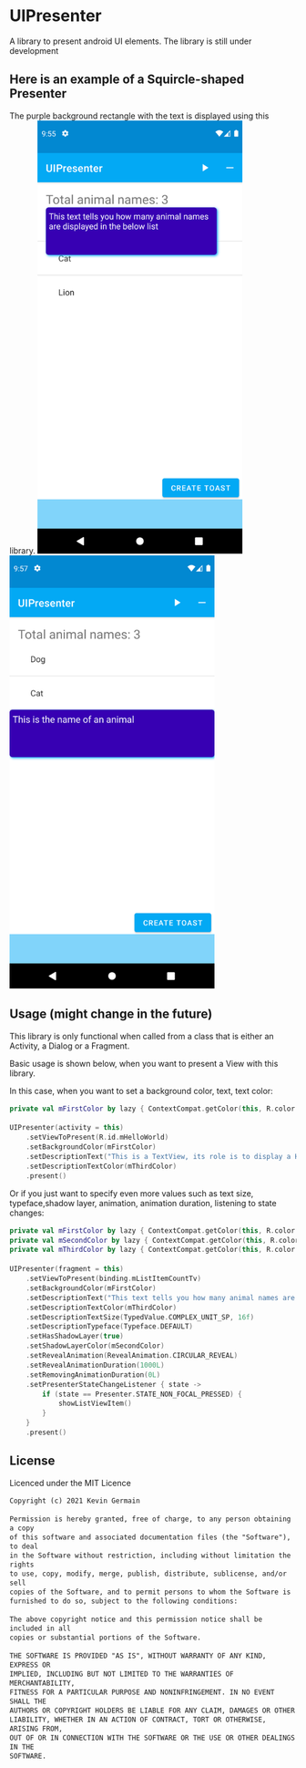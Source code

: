 # UIPresenter

A library to present android UI elements. The library is still under development

## Here is an example of a Squircle-shaped Presenter

The purple background rectangle with the text is displayed using this library.
<img src="/screenshots/device-2021-12-08-095612.png" alt="A Squircle-shaped Presenter View" width="360" />
<img src="/screenshots/device-2021-12-08-095720.png" alt="A Squircle-shaped Presenter View" width="360" />

## Usage (might change in the future)

This library is only functional when called from a class that is either an Activity, a Dialog or a
Fragment.

Basic usage is shown below, when you want to present a View with this library.

In this case, when you want to set a background color, text, text color:

```kotlin
private val mFirstColor by lazy { ContextCompat.getColor(this, R.color.purple_700) }

UIPresenter(activity = this)
    .setViewToPresent(R.id.mHelloWorld)
    .setBackgroundColor(mFirstColor)
    .setDescriptionText("This is a TextView, its role is to display a Hello World text at the top of the screen")
    .setDescriptionTextColor(mThirdColor)
    .present()
```

Or if you just want to specify even more values such as text size, typeface,shadow layer, animation,
animation duration, listening to state changes:

```kotlin
private val mFirstColor by lazy { ContextCompat.getColor(this, R.color.purple_700) }
private val mSecondColor by lazy { ContextCompat.getColor(this, R.color.blue_500) }
private val mThirdColor by lazy { ContextCompat.getColor(this, R.color.white) }

UIPresenter(fragment = this)
    .setViewToPresent(binding.mListItemCountTv)
    .setBackgroundColor(mFirstColor)
    .setDescriptionText("This text tells you how many animal names are displayed in the below list")
    .setDescriptionTextColor(mThirdColor)
    .setDescriptionTextSize(TypedValue.COMPLEX_UNIT_SP, 16f)
    .setDescriptionTypeface(Typeface.DEFAULT)
    .setHasShadowLayer(true)
    .setShadowLayerColor(mSecondColor)
    .setRevealAnimation(RevealAnimation.CIRCULAR_REVEAL)
    .setRevealAnimationDuration(1000L)
    .setRemovingAnimationDuration(0L)
    .setPresenterStateChangeListener { state ->
        if (state == Presenter.STATE_NON_FOCAL_PRESSED) {
            showListViewItem()
        }
    }
    .present()
```

## License

Licenced under the MIT Licence

```
Copyright (c) 2021 Kevin Germain

Permission is hereby granted, free of charge, to any person obtaining a copy
of this software and associated documentation files (the "Software"), to deal
in the Software without restriction, including without limitation the rights
to use, copy, modify, merge, publish, distribute, sublicense, and/or sell
copies of the Software, and to permit persons to whom the Software is
furnished to do so, subject to the following conditions:

The above copyright notice and this permission notice shall be included in all
copies or substantial portions of the Software.

THE SOFTWARE IS PROVIDED "AS IS", WITHOUT WARRANTY OF ANY KIND, EXPRESS OR
IMPLIED, INCLUDING BUT NOT LIMITED TO THE WARRANTIES OF MERCHANTABILITY,
FITNESS FOR A PARTICULAR PURPOSE AND NONINFRINGEMENT. IN NO EVENT SHALL THE
AUTHORS OR COPYRIGHT HOLDERS BE LIABLE FOR ANY CLAIM, DAMAGES OR OTHER
LIABILITY, WHETHER IN AN ACTION OF CONTRACT, TORT OR OTHERWISE, ARISING FROM,
OUT OF OR IN CONNECTION WITH THE SOFTWARE OR THE USE OR OTHER DEALINGS IN THE
SOFTWARE.
```